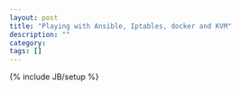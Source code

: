 ```yaml
---
layout: post
title: "Playing with Ansible, Iptables, docker and KVM"
description: ""
category: 
tags: []
---
```

{% include JB/setup %}
